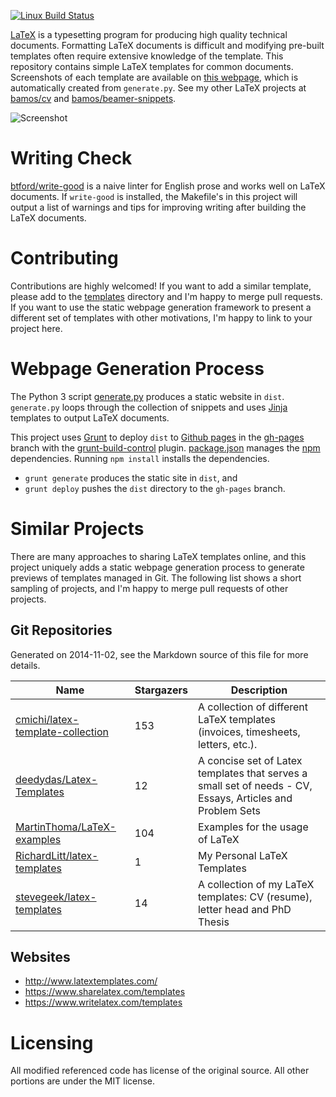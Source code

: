 [![Linux Build Status](https://travis-ci.org/bamos/latex-templates.svg?branch=master)](https://travis-ci.org/bamos/latex-templates)

[LaTeX][latex] is a typesetting program
for producing high quality technical documents.
Formatting LaTeX documents is difficult and modifying pre-built
templates often require extensive knowledge of the template.
This repository contains simple LaTeX templates for common documents.
Screenshots of each template are available on [this webpage][www],
which is automatically created from `generate.py`.
See my other LaTeX projects at [bamos/cv][cv] and
[bamos/beamer-snippets][beamer-snippets].

![Screenshot](https://raw.githubusercontent.com/bamos/latex-templates/master/screenshot.png?raw=true)

# Writing Check
[btford/write-good][write-good] is a naive linter for English prose
and works well on LaTeX documents.
If `write-good` is installed, the Makefile's in this project will output
a list of warnings and tips for improving writing after
building the LaTeX documents.

# Contributing
Contributions are highly welcomed!
If you want to add a similar template, please add to
the [templates][templates] directory and I'm happy to merge pull requests.
If you want to use the static webpage generation framework to present
a different set of templates with other motivations,
I'm happy to link to your project here.

# Webpage Generation Process
The Python 3 script [generate.py][gen] produces a static website in `dist`.
`generate.py` loops through the collection of snippets and uses
[Jinja][jinja] templates to output LaTeX documents.

This project uses [Grunt][grunt] to deploy `dist` to [Github pages][ghp]
in the [gh-pages][lt-ghp] branch with the [grunt-build-control][gbc] plugin.
[package.json][pjson] manages the [npm][npm] dependencies.
Running `npm install` installs the dependencies.

+ `grunt generate` produces the static site in `dist`, and
+ `grunt deploy` pushes the `dist` directory to the `gh-pages` branch.

# Similar Projects
There are many approaches to sharing LaTeX templates online,
and this project uniquely adds a static webpage generation process
to generate previews of templates managed in Git.
The following list shows a short sampling of projects,
and I'm happy to merge pull requests of other projects.

## Git Repositories
<!--
To generate the following list, install https://github.com/jacquev6/PyGithub
and download the `github-repo-summary.py` script from
https://github.com/bamos/python-scripts/blob/master/python3/github-repo-summary.py.
Please add projects to the list in the comment and in the table below.

github-repo-summary.py \
  cmichi/latex-template-collection \
  deedydas/Latex-Templates \
  MartinThoma/LaTeX-examples \
  RichardLitt/latex-templates \
  stevegeek/latex-templates
-->

Generated on 2014-11-02, see the Markdown source of this file for more details.

Name | Stargazers | Description
----|----|----
[cmichi/latex-template-collection](https://github.com/cmichi/latex-template-collection) | 153 | A collection of different LaTeX templates (invoices, timesheets, letters, etc.).
[deedydas/Latex-Templates](https://github.com/deedydas/Latex-Templates) | 12 | A concise set of Latex templates that serves a small set of needs - CV, Essays, Articles and Problem Sets
[MartinThoma/LaTeX-examples](https://github.com/MartinThoma/LaTeX-examples) | 104 | Examples for the usage of LaTeX
[RichardLitt/latex-templates](https://github.com/RichardLitt/latex-templates) | 1 | My Personal LaTeX Templates
[stevegeek/latex-templates](https://github.com/stevegeek/latex-templates) | 14 | A collection of my LaTeX templates: CV (resume), letter head and PhD Thesis

## Websites
+ http://www.latextemplates.com/
+ https://www.sharelatex.com/templates
+ https://www.writelatex.com/templates

# Licensing
All modified referenced code has license of the original source.
All other portions are under the MIT license.

[latex]: http://www.latex-project.org/
[www]: http://bamos.github.io/latex-templates/

[jinja]: http://jinja.pocoo.org/
[grunt]: http://gruntjs.com/
[ghp]: https://pages.github.com/
[gbc]: https://github.com/robwierzbowski/grunt-build-control
[npm]: https://www.npmjs.org/
[make]: http://www.gnu.org/software/make/

[gen]: https://github.com/bamos/latex-templates/blob/master/generate.py
[mf]: https://github.com/bamos/latex-templates/blob/master/Makefile.slides
[gf]: https://github.com/bamos/latex-templates/blob/master/Gruntfile.js
[pjson]: https://github.com/bamos/latex-templates/blob/master/package.json
[lt-ghp]: https://github.com/bamos/latex-templates/tree/gh-pages

[templates]: https://github.com/bamos/latex-templates/tree/master/templates
[write-good]: https://github.com/btford/write-good
[bamos/write-good]: https://github.com/bamos/write-good
[pr]: https://github.com/btford/write-good/pull/31

[cv]: https://github.com/bamos/cv
[beamer-snippets]: https://github.com/bamos/beamer-snippets

[pv1]: http://www.lel.ed.ac.uk/~gpullum/passive_loathing.pdf
[pv2]: http://en.wikipedia.org/wiki/English_passive_voice#Advice_in_favor_of_the_passive_voice
